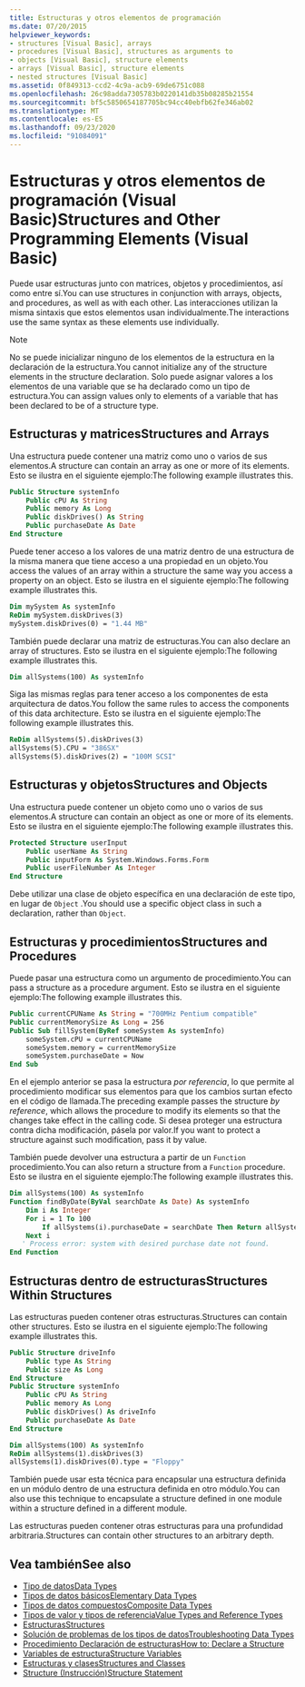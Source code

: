 ```yaml
---
title: Estructuras y otros elementos de programación
ms.date: 07/20/2015
helpviewer_keywords:
- structures [Visual Basic], arrays
- procedures [Visual Basic], structures as arguments to
- objects [Visual Basic], structure elements
- arrays [Visual Basic], structure elements
- nested structures [Visual Basic]
ms.assetid: 0f849313-ccd2-4c9a-acb9-69de6751c088
ms.openlocfilehash: 26c98adda7305783b0220141db35b08285b21554
ms.sourcegitcommit: bf5c5850654187705bc94cc40ebfb62fe346ab02
ms.translationtype: MT
ms.contentlocale: es-ES
ms.lasthandoff: 09/23/2020
ms.locfileid: "91084091"
---
```

# <a name="structures-and-other-programming-elements-visual-basic"></a><span data-ttu-id="6e476-102">Estructuras y otros elementos de programación (Visual Basic)</span><span class="sxs-lookup"><span data-stu-id="6e476-102">Structures and Other Programming Elements (Visual Basic)</span></span>

<span data-ttu-id="6e476-103">Puede usar estructuras junto con matrices, objetos y procedimientos, así como entre sí.</span><span class="sxs-lookup"><span data-stu-id="6e476-103">You can use structures in conjunction with arrays, objects, and procedures, as well as with each other.</span></span> <span data-ttu-id="6e476-104">Las interacciones utilizan la misma sintaxis que estos elementos usan individualmente.</span><span class="sxs-lookup"><span data-stu-id="6e476-104">The interactions use the same syntax as these elements use individually.</span></span>  
  
> [!NOTE]
> <span data-ttu-id="6e476-105">No se puede inicializar ninguno de los elementos de la estructura en la declaración de la estructura.</span><span class="sxs-lookup"><span data-stu-id="6e476-105">You cannot initialize any of the structure elements in the structure declaration.</span></span> <span data-ttu-id="6e476-106">Solo puede asignar valores a los elementos de una variable que se ha declarado como un tipo de estructura.</span><span class="sxs-lookup"><span data-stu-id="6e476-106">You can assign values only to elements of a variable that has been declared to be of a structure type.</span></span>  
  
## <a name="structures-and-arrays"></a><span data-ttu-id="6e476-107">Estructuras y matrices</span><span class="sxs-lookup"><span data-stu-id="6e476-107">Structures and Arrays</span></span>  

 <span data-ttu-id="6e476-108">Una estructura puede contener una matriz como uno o varios de sus elementos.</span><span class="sxs-lookup"><span data-stu-id="6e476-108">A structure can contain an array as one or more of its elements.</span></span> <span data-ttu-id="6e476-109">Esto se ilustra en el siguiente ejemplo:</span><span class="sxs-lookup"><span data-stu-id="6e476-109">The following example illustrates this.</span></span>  
  
```vb  
Public Structure systemInfo  
    Public cPU As String  
    Public memory As Long  
    Public diskDrives() As String  
    Public purchaseDate As Date  
End Structure
```  
  
 <span data-ttu-id="6e476-110">Puede tener acceso a los valores de una matriz dentro de una estructura de la misma manera que tiene acceso a una propiedad en un objeto.</span><span class="sxs-lookup"><span data-stu-id="6e476-110">You access the values of an array within a structure the same way you access a property on an object.</span></span> <span data-ttu-id="6e476-111">Esto se ilustra en el siguiente ejemplo:</span><span class="sxs-lookup"><span data-stu-id="6e476-111">The following example illustrates this.</span></span>  
  
```vb  
Dim mySystem As systemInfo  
ReDim mySystem.diskDrives(3)  
mySystem.diskDrives(0) = "1.44 MB"  
```  
  
 <span data-ttu-id="6e476-112">También puede declarar una matriz de estructuras.</span><span class="sxs-lookup"><span data-stu-id="6e476-112">You can also declare an array of structures.</span></span> <span data-ttu-id="6e476-113">Esto se ilustra en el siguiente ejemplo:</span><span class="sxs-lookup"><span data-stu-id="6e476-113">The following example illustrates this.</span></span>  
  
```vb  
Dim allSystems(100) As systemInfo  
```  
  
 <span data-ttu-id="6e476-114">Siga las mismas reglas para tener acceso a los componentes de esta arquitectura de datos.</span><span class="sxs-lookup"><span data-stu-id="6e476-114">You follow the same rules to access the components of this data architecture.</span></span> <span data-ttu-id="6e476-115">Esto se ilustra en el siguiente ejemplo:</span><span class="sxs-lookup"><span data-stu-id="6e476-115">The following example illustrates this.</span></span>  
  
```vb  
ReDim allSystems(5).diskDrives(3)  
allSystems(5).CPU = "386SX"  
allSystems(5).diskDrives(2) = "100M SCSI"  
```  
  
## <a name="structures-and-objects"></a><span data-ttu-id="6e476-116">Estructuras y objetos</span><span class="sxs-lookup"><span data-stu-id="6e476-116">Structures and Objects</span></span>  

 <span data-ttu-id="6e476-117">Una estructura puede contener un objeto como uno o varios de sus elementos.</span><span class="sxs-lookup"><span data-stu-id="6e476-117">A structure can contain an object as one or more of its elements.</span></span> <span data-ttu-id="6e476-118">Esto se ilustra en el siguiente ejemplo:</span><span class="sxs-lookup"><span data-stu-id="6e476-118">The following example illustrates this.</span></span>  
  
```vb  
Protected Structure userInput  
    Public userName As String  
    Public inputForm As System.Windows.Forms.Form  
    Public userFileNumber As Integer  
End Structure  
```  
  
 <span data-ttu-id="6e476-119">Debe utilizar una clase de objeto específica en una declaración de este tipo, en lugar de `Object` .</span><span class="sxs-lookup"><span data-stu-id="6e476-119">You should use a specific object class in such a declaration, rather than `Object`.</span></span>  
  
## <a name="structures-and-procedures"></a><span data-ttu-id="6e476-120">Estructuras y procedimientos</span><span class="sxs-lookup"><span data-stu-id="6e476-120">Structures and Procedures</span></span>  

 <span data-ttu-id="6e476-121">Puede pasar una estructura como un argumento de procedimiento.</span><span class="sxs-lookup"><span data-stu-id="6e476-121">You can pass a structure as a procedure argument.</span></span> <span data-ttu-id="6e476-122">Esto se ilustra en el siguiente ejemplo:</span><span class="sxs-lookup"><span data-stu-id="6e476-122">The following example illustrates this.</span></span>  
  
```vb  
Public currentCPUName As String = "700MHz Pentium compatible"  
Public currentMemorySize As Long = 256  
Public Sub fillSystem(ByRef someSystem As systemInfo)  
    someSystem.cPU = currentCPUName  
    someSystem.memory = currentMemorySize  
    someSystem.purchaseDate = Now  
End Sub  
```  
  
 <span data-ttu-id="6e476-123">En el ejemplo anterior se pasa la estructura *por referencia*, lo que permite al procedimiento modificar sus elementos para que los cambios surtan efecto en el código de llamada.</span><span class="sxs-lookup"><span data-stu-id="6e476-123">The preceding example passes the structure *by reference*, which allows the procedure to modify its elements so that the changes take effect in the calling code.</span></span> <span data-ttu-id="6e476-124">Si desea proteger una estructura contra dicha modificación, pásela por valor.</span><span class="sxs-lookup"><span data-stu-id="6e476-124">If you want to protect a structure against such modification, pass it by value.</span></span>  
  
 <span data-ttu-id="6e476-125">También puede devolver una estructura a partir de un `Function` procedimiento.</span><span class="sxs-lookup"><span data-stu-id="6e476-125">You can also return a structure from a `Function` procedure.</span></span> <span data-ttu-id="6e476-126">Esto se ilustra en el siguiente ejemplo:</span><span class="sxs-lookup"><span data-stu-id="6e476-126">The following example illustrates this.</span></span>  
  
```vb  
Dim allSystems(100) As systemInfo  
Function findByDate(ByVal searchDate As Date) As systemInfo  
    Dim i As Integer  
    For i = 1 To 100  
        If allSystems(i).purchaseDate = searchDate Then Return allSystems(i)  
    Next i  
   ' Process error: system with desired purchase date not found.  
End Function  
```  
  
## <a name="structures-within-structures"></a><span data-ttu-id="6e476-127">Estructuras dentro de estructuras</span><span class="sxs-lookup"><span data-stu-id="6e476-127">Structures Within Structures</span></span>  

 <span data-ttu-id="6e476-128">Las estructuras pueden contener otras estructuras.</span><span class="sxs-lookup"><span data-stu-id="6e476-128">Structures can contain other structures.</span></span> <span data-ttu-id="6e476-129">Esto se ilustra en el siguiente ejemplo:</span><span class="sxs-lookup"><span data-stu-id="6e476-129">The following example illustrates this.</span></span>  
  
```vb  
Public Structure driveInfo  
    Public type As String  
    Public size As Long  
End Structure  
Public Structure systemInfo  
    Public cPU As String  
    Public memory As Long  
    Public diskDrives() As driveInfo  
    Public purchaseDate As Date  
End Structure  
```  
  
```vb  
Dim allSystems(100) As systemInfo  
ReDim allSystems(1).diskDrives(3)  
allSystems(1).diskDrives(0).type = "Floppy"  
```  
  
 <span data-ttu-id="6e476-130">También puede usar esta técnica para encapsular una estructura definida en un módulo dentro de una estructura definida en otro módulo.</span><span class="sxs-lookup"><span data-stu-id="6e476-130">You can also use this technique to encapsulate a structure defined in one module within a structure defined in a different module.</span></span>  
  
 <span data-ttu-id="6e476-131">Las estructuras pueden contener otras estructuras para una profundidad arbitraria.</span><span class="sxs-lookup"><span data-stu-id="6e476-131">Structures can contain other structures to an arbitrary depth.</span></span>  
  
## <a name="see-also"></a><span data-ttu-id="6e476-132">Vea también</span><span class="sxs-lookup"><span data-stu-id="6e476-132">See also</span></span>

- [<span data-ttu-id="6e476-133">Tipo de datos</span><span class="sxs-lookup"><span data-stu-id="6e476-133">Data Types</span></span>](index.md)
- [<span data-ttu-id="6e476-134">Tipos de datos básicos</span><span class="sxs-lookup"><span data-stu-id="6e476-134">Elementary Data Types</span></span>](elementary-data-types.md)
- [<span data-ttu-id="6e476-135">Tipos de datos compuestos</span><span class="sxs-lookup"><span data-stu-id="6e476-135">Composite Data Types</span></span>](composite-data-types.md)
- [<span data-ttu-id="6e476-136">Tipos de valor y tipos de referencia</span><span class="sxs-lookup"><span data-stu-id="6e476-136">Value Types and Reference Types</span></span>](value-types-and-reference-types.md)
- [<span data-ttu-id="6e476-137">Estructuras</span><span class="sxs-lookup"><span data-stu-id="6e476-137">Structures</span></span>](structures.md)
- [<span data-ttu-id="6e476-138">Solución de problemas de los tipos de datos</span><span class="sxs-lookup"><span data-stu-id="6e476-138">Troubleshooting Data Types</span></span>](troubleshooting-data-types.md)
- [<span data-ttu-id="6e476-139">Procedimiento Declaración de estructuras</span><span class="sxs-lookup"><span data-stu-id="6e476-139">How to: Declare a Structure</span></span>](how-to-declare-a-structure.md)
- [<span data-ttu-id="6e476-140">Variables de estructura</span><span class="sxs-lookup"><span data-stu-id="6e476-140">Structure Variables</span></span>](structure-variables.md)
- [<span data-ttu-id="6e476-141">Estructuras y clases</span><span class="sxs-lookup"><span data-stu-id="6e476-141">Structures and Classes</span></span>](structures-and-classes.md)
- [<span data-ttu-id="6e476-142">Structure (Instrucción)</span><span class="sxs-lookup"><span data-stu-id="6e476-142">Structure Statement</span></span>](../../../language-reference/statements/structure-statement.md)
